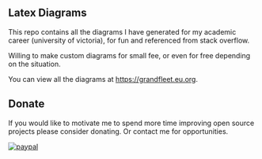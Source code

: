 ## Latex Diagrams
This repo contains all the diagrams I have generated for my academic career (university of victoria), for fun and referenced from stack overflow.

Willing to make custom diagrams for small fee, or even for free depending on the situation.

You can view all the diagrams at https://grandfleet.eu.org.

## Donate
If you would like to motivate me to spend more time improving open source projects please consider donating. Or contact me for opportunities.

[![paypal](https://www.paypalobjects.com/en_US/i/btn/btn_donateCC_LG.gif)](https://www.paypal.com/cgi-bin/webscr?cmd=_donations&business=Z6M6Y83D3URSU&item_name=Motivating+me+to+continue+to+produce+open+source+projects&currency_code=CAD)
